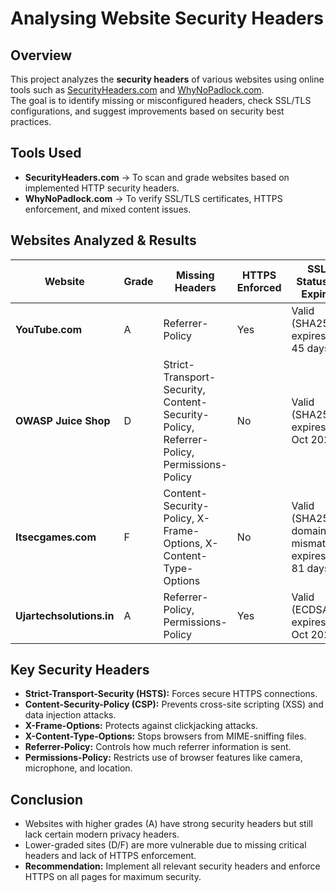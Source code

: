 # Analysing Website Security Headers

## Overview
This project analyzes the **security headers** of various websites using online tools such as [SecurityHeaders.com](https://securityheaders.com/) and [WhyNoPadlock.com](https://www.whynopadlock.com/).  
The goal is to identify missing or misconfigured headers, check SSL/TLS configurations, and suggest improvements based on security best practices.

## Tools Used
- **SecurityHeaders.com** → To scan and grade websites based on implemented HTTP security headers.  
- **WhyNoPadlock.com** → To verify SSL/TLS certificates, HTTPS enforcement, and mixed content issues.

## Websites Analyzed & Results

| Website                | Grade | Missing Headers                                                                 | HTTPS Enforced | SSL Status & Expiry         |
|------------------------|-------|---------------------------------------------------------------------------------|----------------|-----------------------------|
| **YouTube.com**        | A     | Referrer-Policy                                                                 | Yes            | Valid (SHA256), expires in 45 days |
| **OWASP Juice Shop**   | D     | Strict-Transport-Security, Content-Security-Policy, Referrer-Policy, Permissions-Policy | No     | Valid (SHA256), expires 15 Oct 2025 |
| **Itsecgames.com**     | F     | Content-Security-Policy, X-Frame-Options, X-Content-Type-Options                 | No            | Valid (SHA256), domain mismatch, expires in 81 days |
| **Ujartechsolutions.in**| A    | Referrer-Policy, Permissions-Policy                                             | Yes            | Valid (ECDSA), expires 20 Oct 2025 |

## Key Security Headers
- **Strict-Transport-Security (HSTS):** Forces secure HTTPS connections.  
- **Content-Security-Policy (CSP):** Prevents cross-site scripting (XSS) and data injection attacks.  
- **X-Frame-Options:** Protects against clickjacking attacks.  
- **X-Content-Type-Options:** Stops browsers from MIME-sniffing files.  
- **Referrer-Policy:** Controls how much referrer information is sent.  
- **Permissions-Policy:** Restricts use of browser features like camera, microphone, and location.

## Conclusion
- Websites with higher grades (A) have strong security headers but still lack certain modern privacy headers.  
- Lower-graded sites (D/F) are more vulnerable due to missing critical headers and lack of HTTPS enforcement.  
- **Recommendation:** Implement all relevant security headers and enforce HTTPS on all pages for maximum security.

